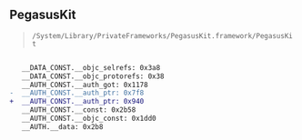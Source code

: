 ## PegasusKit

> `/System/Library/PrivateFrameworks/PegasusKit.framework/PegasusKit`

```diff

   __DATA_CONST.__objc_selrefs: 0x3a8
   __DATA_CONST.__objc_protorefs: 0x38
   __AUTH_CONST.__auth_got: 0x1178
-  __AUTH_CONST.__auth_ptr: 0x7f8
+  __AUTH_CONST.__auth_ptr: 0x940
   __AUTH_CONST.__const: 0x2b58
   __AUTH_CONST.__objc_const: 0x1dd0
   __AUTH.__data: 0x2b8

```
